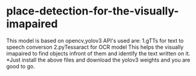 # place-detection-for-the-visually-imapaired
This model is based on opencv,yolov3 
API's used are:
  1.gTTs for text to speech converson
  2.pyTessaract for OCR model
This helps the visually imapaired to find objects infront of them and identify the text written on it.
*Just install the above files and download the yolov3 weights and you are good to go.
